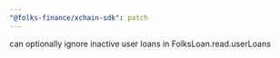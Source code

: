 ```yaml
---
"@folks-finance/xchain-sdk": patch
---
```


can optionally ignore inactive user loans in FolksLoan.read.userLoans
